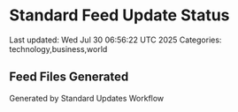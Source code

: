 # Standard Feed Update Status
Last updated: Wed Jul 30 06:56:22 UTC 2025
Categories: technology,business,world

## Feed Files Generated

Generated by Standard Updates Workflow

